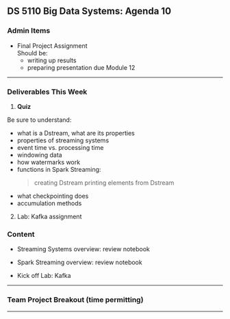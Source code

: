 ## DS 5110 Big Data Systems: Agenda 10

### Admin Items

- Final Project Assignment  
  Should be:  
  - writing up results
  - preparing presentation due Module 12

---

### Deliverables This Week

1) **Quiz**  

  Be sure to understand:
  - what is a Dstream, what are its properties
  - properties of streaming systems
  - event time vs. processing time
  - windowing data
  - how watermarks work
  - functions in Spark Streaming:
    > creating Dstream
    > printing elements from Dstream
  - what checkpointing does
  - accumulation methods

2) Lab: Kafka assignment


### Content
 
- Streaming Systems overview: review notebook

- Spark Streaming overview: review notebook

- Kick off Lab: Kafka

--- 

### Team Project Breakout (time permitting)

---

